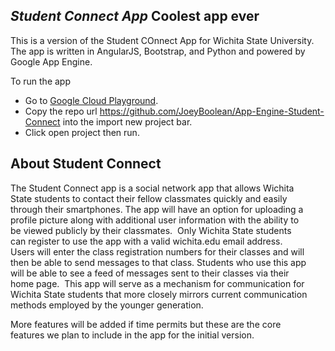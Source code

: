 ***Student Connect App***
Coolest app ever
----
This is a version of the Student COnnect App for Wichita State University. The app is written in AngularJS, Bootstrap, and Python and powered by Google App Engine. 

To run the app 

- Go to [Google Cloud Playground][2].
- Copy the repo url https://github.com/JoeyBoolean/App-Engine-Student-Connect into the import new project bar.
- Click open project then run.

[2]:https://cloud-playground.appspot.com

**About Student Connect**
----
The Student Connect app is a social network app that allows Wichita State students to contact their fellow classmates quickly and easily through their smartphones. The app will have an option for uploading a profile picture along with additional user information with the ability to be viewed publicly by their classmates.  Only Wichita State students can register to use the app with a valid wichita.edu email address. Users will enter the class registration numbers for their classes and will then be able to send messages to that class. Students who use this app will be able to see a feed of messages sent to their classes via their home page.  This app will serve as a mechanism for communication for Wichita State students that more closely mirrors current communication methods employed by the younger generation. 

More features will be added if time permits but these are the core features we plan to include in the app for the initial version.
